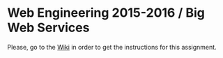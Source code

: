 # Web Engineering 2015-2016 / Big Web Services
Please, go to the [Wiki](https://github.com/UNIZAR-30246-WebEngineering/big-ws/wiki) in order to get the instructions for this assignment.